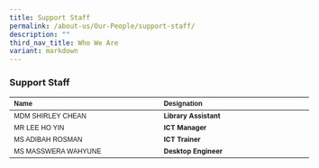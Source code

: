 ```yaml
---
title: Support Staff
permalink: /about-us/Our-People/support-staff/
description: ""
third_nav_title: Who We Are
variant: markdown
---
```

### **Support Staff**
<table border="0" cellpadding="0" cellspacing="0" style="width:624px">
<thead>
		<tr>
			<th scope="col" style="text-align:left; width:250px"><span style="font-size:12px"><span style="font-family:Arial,Helvetica,sans-serif">Name</span></span></th>
			<th scope="col" style="text-align:left; width:250px"><span style="font-size:12px"><span style="font-family:Arial,Helvetica,sans-serif">Designation</span></span></th>
		</tr>
	</thead>
<tbody>
		<tr>
			<td style="width:250px"><span style="font-size:12px"><span style="font-family:Arial,Helvetica,sans-serif">MDM SHIRLEY CHEAN</span></span></td>
			<td style="width:250px"><span style="font-size:12px"><strong>Library Assistant</strong></span></td>
</tr>
			<tr><td style="width:250px"><span style="font-size:12px"><span style="font-family:Arial,Helvetica,sans-serif">MR LEE HO YIN</span></span></td>
			<td style="width:250px"><span style="font-size:12px"><strong>ICT Manager</strong></span></td>
</tr>
			<tr>
			<td style="width:250px"><span style="font-size:12px"><span style="font-family:Arial,Helvetica,sans-serif">MS ADIBAH ROSMAN</span></span></td>
			<td style="width:250px"><span style="font-size:12px"><strong>ICT Trainer</strong></span></td>
</tr>
			<tr>
			<td style="width:250px"><span style="font-size:12px"><span style="font-family:Arial,Helvetica,sans-serif">MS MASSWERA WAHYUNE</span></span></td>
			<td style="width:250px"><span style="font-size:12px"><strong>Desktop Engineer</strong></span></td>
</tr>
			<tr>
		</tr>
	</tbody>
</table>
<p>&nbsp;</p>